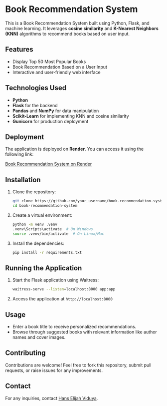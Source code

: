 # Book Recommendation System

This is a Book Recommendation System built using Python, Flask, and machine learning. It leverages **cosine similarity** and **K-Nearest Neighbors (KNN)** algorithms to recommend books based on user input.

## Features
- Display Top 50 Most Popular Books
- Book Recommendation Based on a User Input
- Interactive and user-friendly web interface

## Technologies Used
- **Python**
- **Flask** for the backend
- **Pandas** and **NumPy** for data manipulation
- **Scikit-Learn** for implementing KNN and cosine similarity
- **Gunicorn** for production deployment

## Deployment
The application is deployed on **Render**. You can access it using the following link:

[Book Recommendation System on Render](https://book-recommendation-system-pil0.onrender.com/)

## Installation

1. Clone the repository:
    ```bash
    git clone https://github.com/your_username/book-recommendation-system.git
    cd book-recommendation-system
    ```

2. Create a virtual environment:
    ```bash
    python -m venv .venv
    .venv\Scripts\activate  # On Windows
    source .venv/bin/activate  # On Linux/Mac
    ```

3. Install the dependencies:
    ```bash
    pip install -r requirements.txt
    ```

## Running the Application

1. Start the Flask application using Waitress:
    ```bash
    waitress-serve --listen=localhost:8000 app:app
    ```

2. Access the application at `http://localhost:8000`

## Usage
- Enter a book title to receive personalized recommendations.
- Browse through suggested books with relevant information like author names and cover images.

## Contributing
Contributions are welcome! Feel free to fork this repository, submit pull requests, or raise issues for any improvements.


## Contact
For any inquiries, contact [Hans Elijah Viduya](https://www.linkedin.com/in/hanselijahv/).

